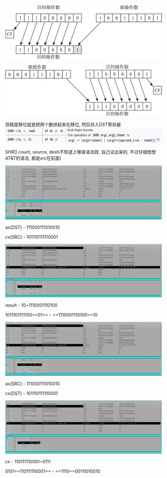 ![img](https://raw.githubusercontent.com/Limpol-Rao/image_host/main/img/202305211011060.gif)

![img](https://raw.githubusercontent.com/Limpol-Rao/image_host/main/img/202305211101938.gif)

双精度移位就是把两个数拼起来在移位, 然后存入DST寄存器![image-20230521101501550](https://raw.githubusercontent.com/Limpol-Rao/image_host/main/img/202305211015607.png)

SHRD  count, source, dest(不知道上哪查语法捏, 自己试出来的, 不过仔细想想AT&T的语法, 都是src在前面)



![image-20230521103221750](https://raw.githubusercontent.com/Limpol-Rao/image_host/main/img/202305211032094.png)

ax(DST) - 111000111010010

cx(SRC) - 101110111110001

![image-20230521104505632](https://raw.githubusercontent.com/Limpol-Rao/image_host/main/img/202305211045941.png)

result - 10~1110001110100

1011101111100==01== - ==1110001110100==10



![image-20230521104655889](https://raw.githubusercontent.com/Limpol-Rao/image_host/main/img/202305211046213.png)

ax(SRC) - 111000111010010

cx(DST) - 101110111110001

![image-20230521104740193](https://raw.githubusercontent.com/Limpol-Rao/image_host/main/img/202305211047495.png)

cx - 110111110001~0111

0101==110111110001== - ==1110==00111010010